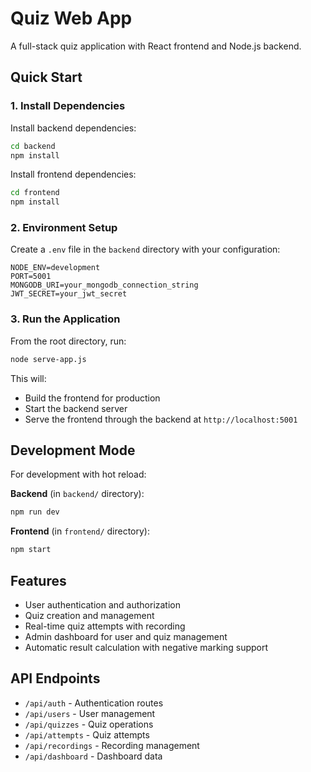# Quiz Web App

A full-stack quiz application with React frontend and Node.js backend.

## Quick Start

### 1. Install Dependencies

Install backend dependencies:
```bash
cd backend
npm install
```

Install frontend dependencies:
```bash
cd frontend
npm install
```

### 2. Environment Setup

Create a `.env` file in the `backend` directory with your configuration:
```env
NODE_ENV=development
PORT=5001
MONGODB_URI=your_mongodb_connection_string
JWT_SECRET=your_jwt_secret
```

### 3. Run the Application

From the root directory, run:
```bash
node serve-app.js
```

This will:
- Build the frontend for production
- Start the backend server
- Serve the frontend through the backend at `http://localhost:5001`

## Development Mode

For development with hot reload:

**Backend** (in `backend/` directory):
```bash
npm run dev
```

**Frontend** (in `frontend/` directory):
```bash
npm start
```

## Features

- User authentication and authorization
- Quiz creation and management
- Real-time quiz attempts with recording
- Admin dashboard for user and quiz management
- Automatic result calculation with negative marking support

## API Endpoints

- `/api/auth` - Authentication routes
- `/api/users` - User management
- `/api/quizzes` - Quiz operations
- `/api/attempts` - Quiz attempts
- `/api/recordings` - Recording management
- `/api/dashboard` - Dashboard data